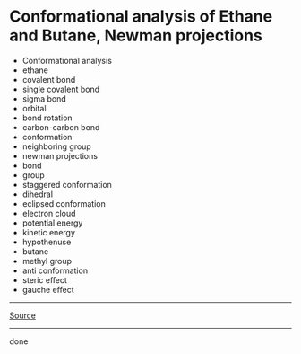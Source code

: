 # Conformational analysis of Ethane and Butane, Newman projections

- Conformational analysis
- ethane
- covalent bond
- single covalent bond
- sigma bond
- orbital
- bond rotation
- carbon-carbon bond
- conformation
- neighboring group
- newman projections
- bond
- group
- staggered conformation
- dihedral
- eclipsed conformation
- electron cloud
- potential energy
- kinetic energy
- hypothenuse
- butane
- methyl group
- anti conformation
- steric effect
- gauche effect

***

[Source](https://youtu.be/ua0_UNoashU)

***

done